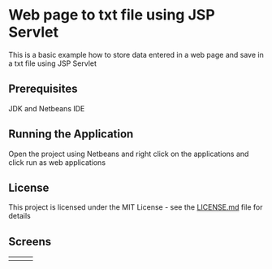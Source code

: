 # Web page to txt file using JSP Servlet
This is a basic example how to store data entered in a web page and save in a txt file using JSP Servlet
## Prerequisites
JDK and Netbeans IDE

## Running the Application
Open the project using Netbeans and right click on the applications and click run as web applications
## License
This project is licensed under the MIT License - see the [LICENSE.md](LICENSE.md) file for details

## Screens

<table>
    <tr>
        <td>
            <img src="/screenshots/1.jpg" width="0" height="0">
        </td>
        <td>
            <img src="/screenshots/2.jpg" width="0" height="0">
        </td>
        <td>
            <img src="/screenshots/3.jpg" width="0" height="0">
        </td>
     </tr>
</table>
